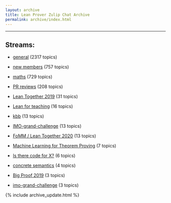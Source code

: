 ```yaml
---
layout: archive
title: Lean Prover Zulip Chat Archive
permalink: archive/index.html
---
```


---

## Streams:

* [general](113488general/index.html) (2317 topics)

* [new members](113489newmembers/index.html) (757 topics)

* [maths](116395maths/index.html) (729 topics)

* [PR reviews](144837PRreviews/index.html) (208 topics)

* [Lean Together 2019](179818LeanTogether2019/index.html) (31 topics)

* [Lean for teaching](187764Leanforteaching/index.html) (16 topics)

* [kbb](141825kbb/index.html) (13 topics)

* [IMO-grand-challenge](208328IMOgrandchallenge/index.html) (13 topics)

* [FoMM / Lean Together 2020](218272FoMMLeanTogether2020/index.html) (13 topics)

* [Machine Learning for Theorem Proving](219941MachineLearningforTheoremProving/index.html) (7 topics)

* [Is there code for X?](217875IstherecodeforX/index.html) (6 topics)

* [concrete semantics](187724concretesemantics/index.html) (4 topics)

* [Big Proof 2019](198800BigProof2019/index.html) (3 topics)

* [imo-grand-challenge](208328imograndchallenge/index.html) (3 topics)


{% include archive_update.html %}